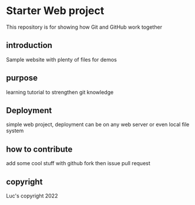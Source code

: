 # Starter Web project

This repository is for showing how Git and GitHub work together

## introduction

Sample website with plenty of files for demos

## purpose

learning tutorial to strengthen git knowledge

## Deployment

simple web project, deployment can be on any web server or even local file system

## how to contribute

 add some cool stuff with github fork then issue pull request

## copyright

Luc's copyright 2022
